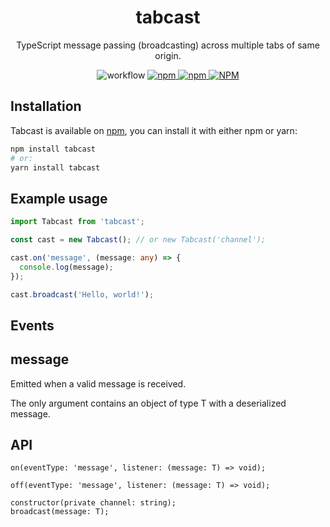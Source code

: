 <h1 align="center">tabcast</h1>

<p align="center">
TypeScript message passing (broadcasting) across multiple tabs of same origin.
</p>

<p align="center">
<img alt="workflow" src="https://img.shields.io/github/workflow/status/mat-sz/tabcast/Node.js%20CI%20(yarn)">
<a href="https://npmjs.com/package/tabcast">
<img alt="npm" src="https://img.shields.io/npm/v/tabcast">
<img alt="npm" src="https://img.shields.io/npm/dw/tabcast">
<img alt="NPM" src="https://img.shields.io/npm/l/tabcast">
</a>
</p>

## Installation

Tabcast is available on [npm](https://www.npmjs.com/package/tabcast), you can install it with either npm or yarn:

```sh
npm install tabcast
# or:
yarn install tabcast
```

## Example usage

```ts
import Tabcast from 'tabcast';

const cast = new Tabcast(); // or new Tabcast('channel');

cast.on('message', (message: any) => {
  console.log(message);
});

cast.broadcast('Hello, world!');
```

## Events

## message

Emitted when a valid message is received.

The only argument contains an object of type T with a deserialized message.

## API

```
on(eventType: 'message', listener: (message: T) => void);

off(eventType: 'message', listener: (message: T) => void);

constructor(private channel: string);
broadcast(message: T);
```
